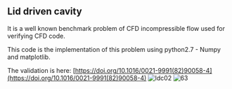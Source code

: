 ## Lid driven cavity
It is a well known benchmark problem of CFD incompressible flow used for verifying CFD code.

This code is the implementation of this problem using python2.7 - Numpy and matplotlib. 

The validation is here: 
[https://doi.org/10.1016/0021-9991(82)90058-4](https://doi.org/10.1016/0021-9991(82)90058-4)
![ldc02](https://user-images.githubusercontent.com/6969514/30377521-4a6e64d0-9890-11e7-8c6b-3f25b9ae7983.gif)
![63](https://user-images.githubusercontent.com/6969514/30357045-f65b1eae-983c-11e7-8eb4-84c71fa172ff.png)
